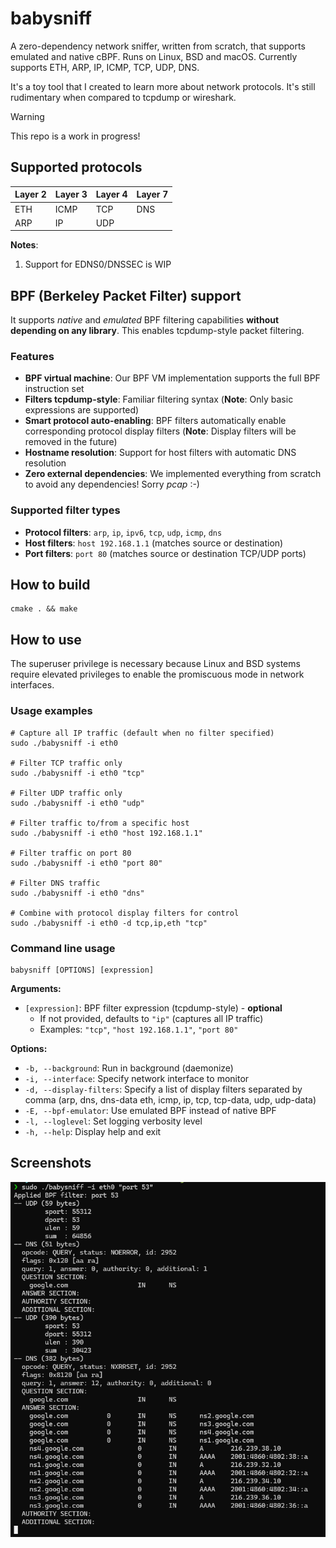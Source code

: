 # babysniff

A zero-dependency network sniffer, written from scratch, that supports emulated and native cBPF. Runs on Linux, BSD and macOS. Currently supports ETH, ARP, IP, ICMP, TCP, UDP, DNS.

It's a toy tool that I created to learn more about network protocols. It's still rudimentary when compared to tcpdump or wireshark.

> [!WARNING]
> This repo is a work in progress!

## Supported protocols

| Layer 2  | Layer 3  | Layer 4  | Layer 7  |
|----------|----------|----------|----------|
| ETH      | ICMP     | TCP      | DNS      |
| ARP      | IP       | UDP      |          |

**Notes**:
1. Support for EDNS0/DNSSEC is WIP


## BPF (Berkeley Packet Filter) support

It supports _native_ and _emulated_ BPF filtering capabilities **without depending on any library**. This enables tcpdump-style packet filtering.

### Features

- **BPF virtual machine**: Our BPF VM implementation supports the full BPF instruction set
- **Filters tcpdump-style**: Familiar filtering syntax (**Note**: Only basic expressions are supported)
- **Smart protocol auto-enabling**: BPF filters automatically enable corresponding protocol display filters (**Note**: Display filters will be removed in the future)
- **Hostname resolution**: Support for host filters with automatic DNS resolution
- **Zero external dependencies**: We implemented everything from scratch to avoid any dependencies! Sorry _pcap_ :-)

### Supported filter types

- **Protocol filters**: `arp`, `ip`, `ipv6`, `tcp`, `udp`, `icmp`, `dns`
- **Host filters**: `host 192.168.1.1` (matches source or destination)
- **Port filters**: `port 80` (matches source or destination TCP/UDP ports)

## How to build

```shell
cmake . && make
```

## How to use

The superuser privilege is necessary because Linux and BSD systems require elevated privileges to enable the promiscuous mode in network interfaces.

### Usage examples

```shell
# Capture all IP traffic (default when no filter specified)
sudo ./babysniff -i eth0

# Filter TCP traffic only
sudo ./babysniff -i eth0 "tcp"

# Filter UDP traffic only
sudo ./babysniff -i eth0 "udp"

# Filter traffic to/from a specific host
sudo ./babysniff -i eth0 "host 192.168.1.1"

# Filter traffic on port 80
sudo ./babysniff -i eth0 "port 80"

# Filter DNS traffic
sudo ./babysniff -i eth0 "dns"

# Combine with protocol display filters for control
sudo ./babysniff -i eth0 -d tcp,ip,eth "tcp"
```

### Command line usage

```
babysniff [OPTIONS] [expression]
```

**Arguments:**
- `[expression]`: BPF filter expression (tcpdump-style) - **optional**
  - If not provided, defaults to `"ip"` (captures all IP traffic)
  - Examples: `"tcp"`, `"host 192.168.1.1"`, `"port 80"`

**Options:**
- `-b, --background`: Run in background (daemonize)
- `-i, --interface`: Specify network interface to monitor
- `-d, --display-filters`: Specify a list of display filters separated by comma (arp, dns, dns-data eth, icmp, ip, tcp, tcp-data, udp, udp-data)
- `-E, --bpf-emulator`: Use emulated BPF instead of native BPF
- `-l, --loglevel`: Set logging verbosity level
- `-h, --help`: Display help and exit

## Screenshots

![Screenshot 1](/docs/screenshots/screenshot1.png?raw=true "screenshot 1")

